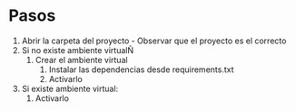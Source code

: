 # Pasos

1. Abrir la carpeta del proyecto - Observar que el proyecto es el correcto
1. Si no existe ambiente virtualÑ
    1. Crear el ambiente virtual
        1. Instalar las dependencias desde requirements.txt
        1. Activarlo
1. Si existe ambiente virtual:
    1. Activarlo